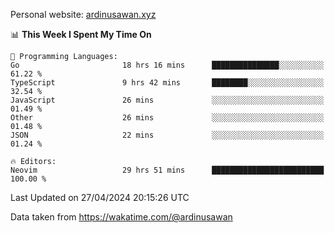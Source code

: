 Personal website: [ardinusawan.xyz](https://ardinusawan.xyz)

<!--START_SECTION:waka-->
📊 **This Week I Spent My Time On** 

```text
💬 Programming Languages: 
Go                       18 hrs 16 mins      ███████████████░░░░░░░░░░   61.22 % 
TypeScript               9 hrs 42 mins       ████████░░░░░░░░░░░░░░░░░   32.54 % 
JavaScript               26 mins             ░░░░░░░░░░░░░░░░░░░░░░░░░   01.49 % 
Other                    26 mins             ░░░░░░░░░░░░░░░░░░░░░░░░░   01.48 % 
JSON                     22 mins             ░░░░░░░░░░░░░░░░░░░░░░░░░   01.24 % 

🔥 Editors: 
Neovim                   29 hrs 51 mins      █████████████████████████   100.00 % 
```


 Last Updated on 27/04/2024 20:15:26 UTC
<!--END_SECTION:waka-->
Data taken from https://wakatime.com/@ardinusawan

